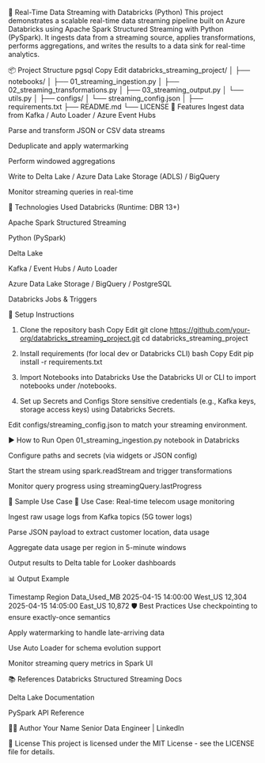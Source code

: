 🔄 Real-Time Data Streaming with Databricks (Python)
This project demonstrates a scalable real-time data streaming pipeline built on Azure Databricks using Apache Spark Structured Streaming with Python (PySpark). It ingests data from a streaming source, applies transformations, performs aggregations, and writes the results to a data sink for real-time analytics.

📦 Project Structure
pgsql
Copy
Edit
databricks_streaming_project/
│
├── notebooks/
│   ├── 01_streaming_ingestion.py
│   ├── 02_streaming_transformations.py
│   ├── 03_streaming_output.py
│   └── utils.py
│
├── configs/
│   └── streaming_config.json
│
├── requirements.txt
├── README.md
└── LICENSE
🚀 Features
Ingest data from Kafka / Auto Loader / Azure Event Hubs

Parse and transform JSON or CSV data streams

Deduplicate and apply watermarking

Perform windowed aggregations

Write to Delta Lake / Azure Data Lake Storage (ADLS) / BigQuery

Monitor streaming queries in real-time

🔧 Technologies Used
Databricks (Runtime: DBR 13+)

Apache Spark Structured Streaming

Python (PySpark)

Delta Lake

Kafka / Event Hubs / Auto Loader

Azure Data Lake Storage / BigQuery / PostgreSQL

Databricks Jobs & Triggers

🧪 Setup Instructions
1. Clone the repository
bash
Copy
Edit
git clone https://github.com/your-org/databricks_streaming_project.git
cd databricks_streaming_project
2. Install requirements (for local dev or Databricks CLI)
bash
Copy
Edit
pip install -r requirements.txt
3. Import Notebooks into Databricks
Use the Databricks UI or CLI to import notebooks under /notebooks.

4. Set up Secrets and Configs
Store sensitive credentials (e.g., Kafka keys, storage access keys) using Databricks Secrets.

Edit configs/streaming_config.json to match your streaming environment.

▶️ How to Run
Open 01_streaming_ingestion.py notebook in Databricks

Configure paths and secrets (via widgets or JSON config)

Start the stream using spark.readStream and trigger transformations

Monitor query progress using streamingQuery.lastProgress

🧹 Sample Use Case
📡 Use Case: Real-time telecom usage monitoring

Ingest raw usage logs from Kafka topics (5G tower logs)

Parse JSON payload to extract customer location, data usage

Aggregate data usage per region in 5-minute windows

Output results to Delta table for Looker dashboards

📊 Output Example

Timestamp	Region	Data_Used_MB
2025-04-15 14:00:00	West_US	12,304
2025-04-15 14:05:00	East_US	10,872
🛡️ Best Practices
Use checkpointing to ensure exactly-once semantics

Apply watermarking to handle late-arriving data

Use Auto Loader for schema evolution support

Monitor streaming query metrics in Spark UI

📚 References
Databricks Structured Streaming Docs

Delta Lake Documentation

PySpark API Reference

👨‍💻 Author
Your Name
Senior Data Engineer | LinkedIn

📄 License
This project is licensed under the MIT License - see the LICENSE file for details.
